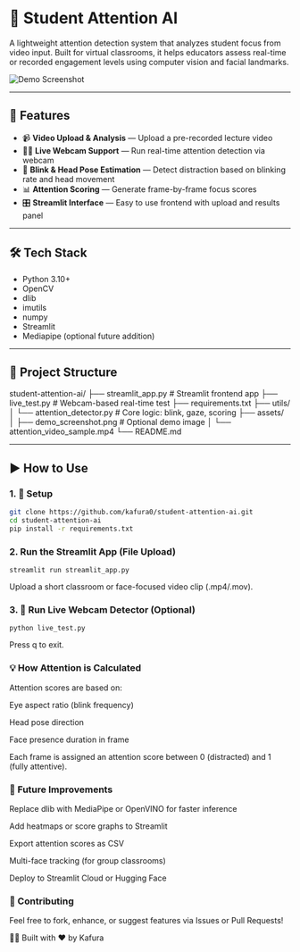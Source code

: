 # 🧠 Student Attention AI

A lightweight attention detection system that analyzes student focus from video input. Built for virtual classrooms, it helps educators assess real-time or recorded engagement levels using computer vision and facial landmarks.

![Demo Screenshot](assets/demo_screenshot.png)

---

## 🚀 Features

- 📹 **Video Upload & Analysis** — Upload a pre-recorded lecture video
- 🧑‍💻 **Live Webcam Support** — Run real-time attention detection via webcam
- 🧠 **Blink & Head Pose Estimation** — Detect distraction based on blinking rate and head movement
- 📊 **Attention Scoring** — Generate frame-by-frame focus scores
- 🎛️ **Streamlit Interface** — Easy to use frontend with upload and results panel

---

## 🛠️ Tech Stack

- Python 3.10+
- OpenCV
- dlib
- imutils
- numpy
- Streamlit
- Mediapipe (optional future addition)

---

## 📂 Project Structure

student-attention-ai/
├── streamlit_app.py # Streamlit frontend app
├── live_test.py # Webcam-based real-time test
├── requirements.txt
├── utils/
│ └── attention_detector.py # Core logic: blink, gaze, scoring
├── assets/
│ ├── demo_screenshot.png # Optional demo image
│ └── attention_video_sample.mp4
└── README.md


---

## ▶️ How to Use

### 1. 🔧 Setup

```bash
git clone https://github.com/kafura0/student-attention-ai.git
cd student-attention-ai
pip install -r requirements.txt
```

### 2.  Run the Streamlit App (File Upload)
```
streamlit run streamlit_app.py
```
Upload a short classroom or face-focused video clip (.mp4/.mov).

### 3. 📡 Run Live Webcam Detector (Optional)

```
python live_test.py
```
Press q to exit.

### 💡 How Attention is Calculated
Attention scores are based on:

Eye aspect ratio (blink frequency)

Head pose direction

Face presence duration in frame

Each frame is assigned an attention score between 0 (distracted) and 1 (fully attentive).

### 🧩 Future Improvements
Replace dlib with MediaPipe or OpenVINO for faster inference

Add heatmaps or score graphs to Streamlit

Export attention scores as CSV

Multi-face tracking (for group classrooms)

Deploy to Streamlit Cloud or Hugging Face

### 🤝 Contributing
Feel free to fork, enhance, or suggest features via Issues or Pull Requests!

🧑‍🎓 Built with ❤️ by Kafura